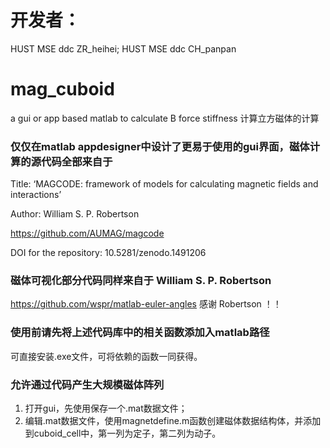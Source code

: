 # 开发者：
HUST MSE ddc ZR_heihei; 
HUST MSE ddc CH_panpan
# mag_cuboid
 a gui or app based matlab to calculate B  force stiffness  计算立方磁体的计算
 
### 仅仅在matlab appdesigner中设计了更易于使用的gui界面，磁体计算的源代码全部来自于
Title: ‘MAGCODE: framework of models for calculating magnetic fields and interactions’

Author: William S. P. Robertson 

https://github.com/AUMAG/magcode 

DOI for the repository: 10.5281/zenodo.1491206 
### 磁体可视化部分代码同样来自于 William S. P. Robertson 
https://github.com/wspr/matlab-euler-angles
感谢 Robertson ！！
### 使用前请先将上述代码库中的相关函数添加入matlab路径 

可直接安装.exe文件，可将依赖的函数一同获得。
### 允许通过代码产生大规模磁体阵列
1. 打开gui，先使用保存一个.mat数据文件；
2. 编辑.mat数据文件，使用magnetdefine.m函数创建磁体数据结构体，并添加到cuboid_cell中，第一列为定子，第二列为动子。
